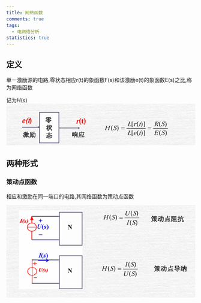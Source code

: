 ```yaml
---
title: 网络函数
comments: true
tags:
  - 电网络分析
statistics: true
---
```


## 定义
单一激励源的电路,零状态相应r(t)的象函数F(s)和该激励e(t)的象函数E(s)之比,称为网络函数

记为$H(s)$
![](attachments/Pasted%20image%2020250313213238.png)

## 两种形式

### 策动点函数

相应和激励在同一端口的电路,其网络函数为策动点函数

![](attachments/Pasted%20image%2020250313213418.png)